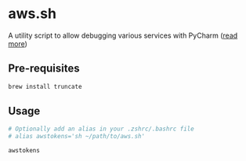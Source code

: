 # aws.sh

A utility script to allow debugging various services with PyCharm ([read more](https://blinkhealth.atlassian.net/wiki/spaces/EG/pages/3282567224/Setup+dev+session+to+enable+local+debugging+with+PyCharm))

## Pre-requisites

```sh
brew install truncate
```

## Usage

```sh
# Optionally add an alias in your .zshrc/.bashrc file
# alias awstokens='sh ~/path/to/aws.sh'

awstokens
```
